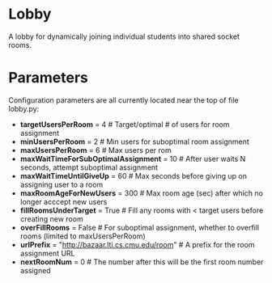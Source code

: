 # Lobby

A lobby for dynamically joining individual students into shared socket rooms. 

# Parameters
Configuration parameters are all currently located near the top of file lobby.py:

- **targetUsersPerRoom** = 4 # Target/optimal # of users for room assignment
- **minUsersPerRoom** = 2 # Min users for suboptimal room assignment
- **maxUsersPerRoom** = 6 # Max users per rom 
- **maxWaitTimeForSubOptimalAssignment** = 10 # After user waits N seconds, attempt suboptimal assignment
- **maxWaitTimeUntilGiveUp** = 60 # Max seconds before giving up on assigning user to a room
- **maxRoomAgeForNewUsers** = 300 # Max room age (sec) after which no longer acccept new users
- **fillRoomsUnderTarget** = True # Fill any rooms with < target users before creating new room 
- **overFillRooms** = False # For suboptimal assignment, whether to overfill rooms (limited to maxUsersPerRoom)
- **urlPrefix** = "http://bazaar.lti.cs.cmu.edu/room" # A prefix for the room assignment URL
- **nextRoomNum** = 0 # The number after this will be the first room number assigned

